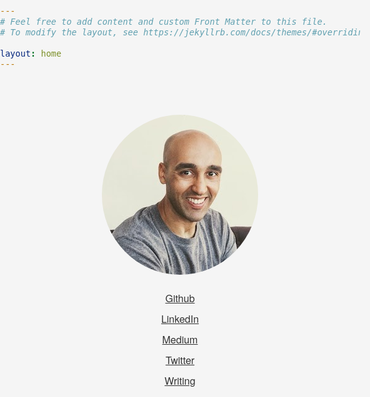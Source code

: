 ```yaml
---
# Feel free to add content and custom Front Matter to this file.
# To modify the layout, see https://jekyllrb.com/docs/themes/#overriding-theme-defaults

layout: home
---
```


  <style>
    html, body {
      width: 100%;
      font-family:  "Helvetica Neue", Helvetica, Arial, "Lucida Grande";
      font-size: 1.0em;
      background-color: whitesmoke;
      color: #333;
      margin: 0;
      padding: 0;
    }
    html a {
      color: #333;
      text-decoration: underline;
    }
    img {
      border-radius: 50%;
    }
    #container {
      width: 300px;
      margin: 0 auto;
      padding: 40px 0;
      text-align: center;
    }
    ul {
      list-style-type: none;
    }
    li {
      padding: 5px;
    }
  </style>
 
  <div id="container">
    <p><img src="/images/me.jpg" /></p>
    <p>
      <ul style="padding: 0;">
        <li><a href="https://github.com/asim">Github</a></li>
        <li><a href="https://www.linkedin.com/in/asimaslam/">LinkedIn</a></li>
        <li><a href="https://medium.com/@asimaslam">Medium</a></li>
        <li><a href="https://twitter.com/_asimaslam">Twitter</a></li>
        <li><a href="/writing">Writing</a></li>
      </ul>
    </p>
  </div>

<script>
  (function(i,s,o,g,r,a,m){i['GoogleAnalyticsObject']=r;i[r]=i[r]||function(){
  (i[r].q=i[r].q||[]).push(arguments)},i[r].l=1*new Date();a=s.createElement(o),
  m=s.getElementsByTagName(o)[0];a.async=1;a.src=g;m.parentNode.insertBefore(a,m)
  })(window,document,'script','https://www.google-analytics.com/analytics.js','ga');

  ga('create', 'UA-38418434-1', 'auto');
  ga('send', 'pageview');

</script>
